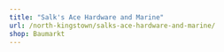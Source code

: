 ```yaml
---
title: "Salk's Ace Hardware and Marine"
url: /north-kingstown/salks-ace-hardware-and-marine/
shop: Baumarkt
---
```

